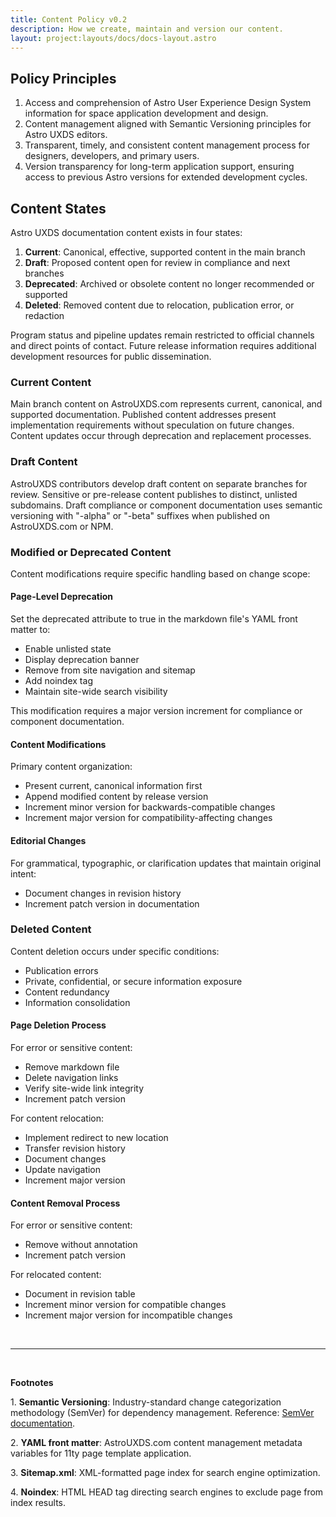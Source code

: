 ```yaml
---
title: Content Policy v0.2
description: How we create, maintain and version our content.
layout: project:layouts/docs/docs-layout.astro
---
```


## Policy Principles

1. Access and comprehension of Astro User Experience Design System information for space application development and design.
2. Content management aligned with Semantic Versioning principles for Astro UXDS editors.
3. Transparent, timely, and consistent content management process for designers, developers, and primary users.
4. Version transparency for long-term application support, ensuring access to previous Astro versions for extended development cycles.

## Content States

Astro UXDS documentation content exists in four states:

1. **Current**: Canonical, effective, supported content in the main branch
2. **Draft**: Proposed content open for review in compliance and next branches
3. **Deprecated**: Archived or obsolete content no longer recommended or supported
4. **Deleted**: Removed content due to relocation, publication error, or redaction

Program status and pipeline updates remain restricted to official channels and direct points of contact. Future release information requires additional development resources for public dissemination.

### Current Content

Main branch content on AstroUXDS.com represents current, canonical, and supported documentation. Published content addresses present implementation requirements without speculation on future changes. Content updates occur through deprecation and replacement processes.

### Draft Content

AstroUXDS contributors develop draft content on separate branches for review. Sensitive or pre-release content publishes to distinct, unlisted subdomains. Draft compliance or component documentation uses semantic versioning with "-alpha" or "-beta" suffixes when published on AstroUXDS.com or NPM.

### Modified or Deprecated Content

Content modifications require specific handling based on change scope:

#### Page-Level Deprecation

Set the deprecated attribute to true in the markdown file's YAML front matter to:
- Enable unlisted state
- Display deprecation banner
- Remove from site navigation and sitemap
- Add noindex tag
- Maintain site-wide search visibility

This modification requires a major version increment for compliance or component documentation.

#### Content Modifications

Primary content organization:
- Present current, canonical information first
- Append modified content by release version
- Increment minor version for backwards-compatible changes
- Increment major version for compatibility-affecting changes

#### Editorial Changes

For grammatical, typographic, or clarification updates that maintain original intent:
- Document changes in revision history
- Increment patch version in documentation

### Deleted Content

Content deletion occurs under specific conditions:
- Publication errors
- Private, confidential, or secure information exposure
- Content redundancy
- Information consolidation

#### Page Deletion Process

For error or sensitive content:
- Remove markdown file
- Delete navigation links
- Verify site-wide link integrity
- Increment patch version

For content relocation:
- Implement redirect to new location
- Transfer revision history
- Document changes
- Update navigation
- Increment major version

#### Content Removal Process

For error or sensitive content:
- Remove without annotation
- Increment patch version

For relocated content:
- Document in revision table
- Increment minor version for compatible changes
- Increment major version for incompatible changes

<br>

---

<br>

**Footnotes**

1\. <a name="footnote-1"></a>**Semantic Versioning**: Industry-standard change categorization methodology (SemVer) for dependency management. Reference: [SemVer documentation](https://semver.org/#why-use-semantic-versioning).

2\. <a name="footnote-2"></a>**YAML front matter**: AstroUXDS.com content management metadata variables for 11ty page template application.

3\. <a name="footnote-3"></a>**Sitemap.xml**: XML-formatted page index for search engine optimization.

4\. <a name="footnote-4"></a>**Noindex**: HTML HEAD tag directing search engines to exclude page from index results.